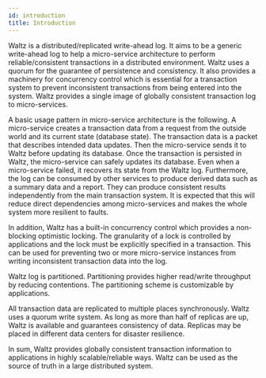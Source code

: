 ```yaml
---
id: introduction
title: Introduction
---
```


Waltz is a distributed/replicated write-ahead log. It aims to be a generic write-ahead log to help a micro-service architecture to perform reliable/consistent transactions in a distributed environment. Waltz uses a quorum for the guarantee of persistence and consistency. It also provides a machinery for concurrency control which is essential for a transaction system to prevent inconsistent transactions from being entered into the system. Waltz provides a single image of globally consistent transaction log to micro-services.

A basic usage pattern in micro-service architecture is the following. A micro-service creates a transaction data from a request from the outside world and its current state (database state). The transaction data is a packet that describes intended data updates. Then the micro-service sends it to Waltz before updating its database. Once the transaction is persisted in Waltz, the micro-service can safely updates its database. Even when a micro-service failed, it recovers its state from the Waltz log. Furthermore, the log can be consumed by other services to produce derived data such as a summary data and a report. They can produce consistent results independently from the main transaction system. It is expected that this will reduce direct dependencies among micro-services and makes the whole system more resilient to faults.

In addition, Waltz has a built-in concurrency control which provides a non-blocking optimistic locking. The granularity of a lock is controlled by applications and the lock must be explicitly specified in a transaction. This can be used for preventing two or more micro-service instances from writing inconsistent transaction data into the log. 

Waltz log is partitioned. Partitioning provides higher read/write throughput by reducing contentions. The partitioning scheme is customizable by applications.

All transaction data are replicated to multiple places synchronously. Waltz uses a quorum write system. As long as more than half of replicas are up, Waltz is available and guarantees consistency of data. Replicas may be placed in different data centers for disaster resilience.

In sum, Waltz provides globally consistent transaction information to applications in highly scalable/reliable ways. Waltz can be used as the source of truth in a large distributed system.
